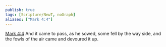 ```yaml
---
publish: true
tags: [Scripture/NewT, noGraph]
aliases: ["Mark 4:4"]
---
```

[Mark 4:4](https://churchofjesuschrist.org/study/scriptures/nt/mark/4?lang=eng&id=p4#p4) And it came to pass, as he sowed, some fell by the way side, and the fowls of the air came and devoured it up.
